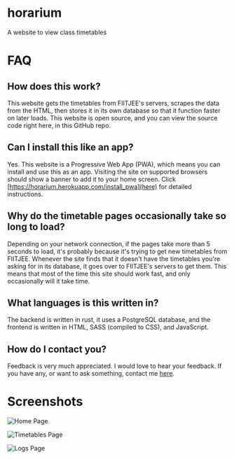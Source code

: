 # horarium
A website to view class timetables

# FAQ

## How does this work?

This website gets the timetables from FIITJEE's servers, scrapes the data from the HTML, then stores it in its own database so that it function faster on later loads. This website is open source, and you can view the source code right here, in this GitHub repo.

## Can I install this like an app?

Yes. This website is a Progressive Web App (PWA), which means you can install and use this as an app. Visiting the site on supported browsers should show a banner to add it to your home screen. Click [https://horarium.herokuapp.com/install_pwa](here) for detailed instructions.

## Why do the timetable pages occasionally take so long to load?
Depending on your network connection, if the pages take more than 5 seconds to load, it's probably because it's trying to get new timetables from FIITJEE. Whenever the site finds that it doesn't have the timetables you're asking for in its database, it goes over to FIITJEE's servers to get them. This means that most of the time this site should work fast, and only occasionally will it take time.

## What languages is this written in?

The backend is written in rust, it uses a PostgreSQL database, and the frontend is written in HTML, SASS (compiled to CSS), and JavaScript.

## How do I contact you?

Feedback is very much appreciated. I would love to hear your feedback. If you have any, or want to ask something, contact me [here](mailto:aravk33@pm.me).

# Screenshots
![Home Page](https://i.imgur.com/mlhMlFl.png)

![Timetables Page](https://i.imgur.com/P91GDEk.png)

![Logs Page](https://i.imgur.com/qal9h2J.png)
